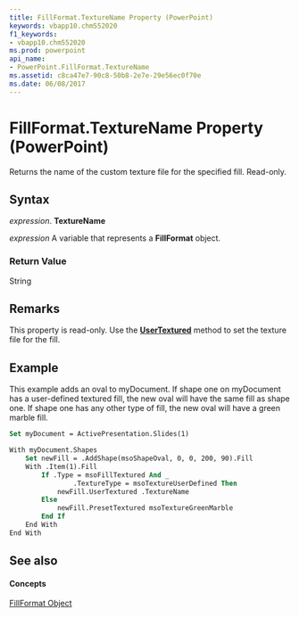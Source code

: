 ```yaml
---
title: FillFormat.TextureName Property (PowerPoint)
keywords: vbapp10.chm552020
f1_keywords:
- vbapp10.chm552020
ms.prod: powerpoint
api_name:
- PowerPoint.FillFormat.TextureName
ms.assetid: c8ca47e7-90c8-50b8-2e7e-29e56ec0f70e
ms.date: 06/08/2017
---
```



# FillFormat.TextureName Property (PowerPoint)

Returns the name of the custom texture file for the specified fill. Read-only.


## Syntax

 _expression_. **TextureName**

 _expression_ A variable that represents a **FillFormat** object.


### Return Value

String


## Remarks

This property is read-only. Use the  **[UserTextured](PowerPoint.FillFormat.UserTextured.md)** method to set the texture file for the fill.


## Example

This example adds an oval to myDocument. If shape one on myDocument has a user-defined textured fill, the new oval will have the same fill as shape one. If shape one has any other type of fill, the new oval will have a green marble fill.


```vb
Set myDocument = ActivePresentation.Slides(1)

With myDocument.Shapes
    Set newFill = .AddShape(msoShapeOval, 0, 0, 200, 90).Fill
    With .Item(1).Fill
        If .Type = msoFillTextured And _
                .TextureType = msoTextureUserDefined Then
            newFill.UserTextured .TextureName
        Else
            newFill.PresetTextured msoTextureGreenMarble
        End If
    End With
End With
```


## See also


#### Concepts


[FillFormat Object](PowerPoint.FillFormat.md)

